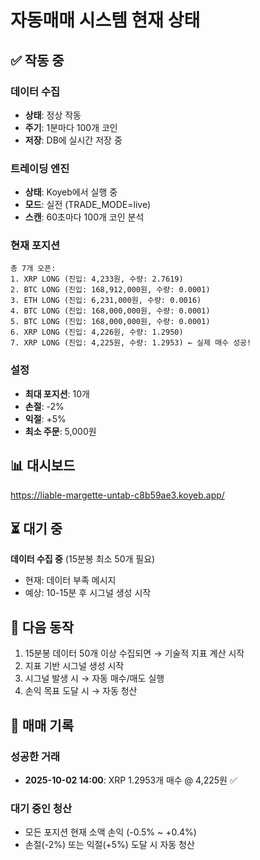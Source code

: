 # 자동매매 시스템 현재 상태

## ✅ 작동 중

### 데이터 수집
- **상태**: 정상 작동
- **주기**: 1분마다 100개 코인
- **저장**: DB에 실시간 저장 중

### 트레이딩 엔진
- **상태**: Koyeb에서 실행 중
- **모드**: 실전 (TRADE_MODE=live)
- **스캔**: 60초마다 100개 코인 분석

### 현재 포지션
```
총 7개 오픈:
1. XRP LONG (진입: 4,233원, 수량: 2.7619)
2. BTC LONG (진입: 168,912,000원, 수량: 0.0001)
3. ETH LONG (진입: 6,231,000원, 수량: 0.0016)
4. BTC LONG (진입: 168,000,000원, 수량: 0.0001)
5. BTC LONG (진입: 168,000,000원, 수량: 0.0001)
6. XRP LONG (진입: 4,226원, 수량: 1.2950)
7. XRP LONG (진입: 4,225원, 수량: 1.2953) ← 실제 매수 성공!
```

### 설정
- **최대 포지션**: 10개
- **손절**: -2%
- **익절**: +5%
- **최소 주문**: 5,000원

## 📊 대시보드

https://liable-margette-untab-c8b59ae3.koyeb.app/

## ⏳ 대기 중

**데이터 수집 중** (15분봉 최소 50개 필요)
- 현재: 데이터 부족 메시지
- 예상: 10-15분 후 시그널 생성 시작

## 🎯 다음 동작

1. 15분봉 데이터 50개 이상 수집되면 → 기술적 지표 계산 시작
2. 지표 기반 시그널 생성 시작
3. 시그널 발생 시 → 자동 매수/매도 실행
4. 손익 목표 도달 시 → 자동 청산

## 📝 매매 기록

### 성공한 거래
- **2025-10-02 14:00**: XRP 1.2953개 매수 @ 4,225원 ✅

### 대기 중인 청산
- 모든 포지션 현재 소액 손익 (-0.5% ~ +0.4%)
- 손절(-2%) 또는 익절(+5%) 도달 시 자동 청산
